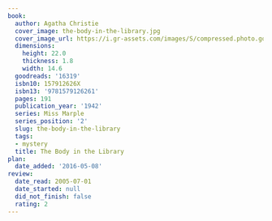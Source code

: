 ```yaml
---
book:
  author: Agatha Christie
  cover_image: the-body-in-the-library.jpg
  cover_image_url: https://i.gr-assets.com/images/S/compressed.photo.goodreads.com/books/1389733809l/16319.jpg
  dimensions:
    height: 22.0
    thickness: 1.8
    width: 14.6
  goodreads: '16319'
  isbn10: 157912626X
  isbn13: '9781579126261'
  pages: 191
  publication_year: '1942'
  series: Miss Marple
  series_position: '2'
  slug: the-body-in-the-library
  tags:
  - mystery
  title: The Body in the Library
plan:
  date_added: '2016-05-08'
review:
  date_read: 2005-07-01
  date_started: null
  did_not_finish: false
  rating: 2
---
```

